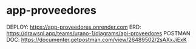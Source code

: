 # app-proveedores

DEPLOY: https://app-proveedores.onrender.com
ERD: https://drawsql.app/teams/urano-1/diagrams/api-proveedores
POSTMAN DOC: https://documenter.getpostman.com/view/26489502/2sAXxJiExK
